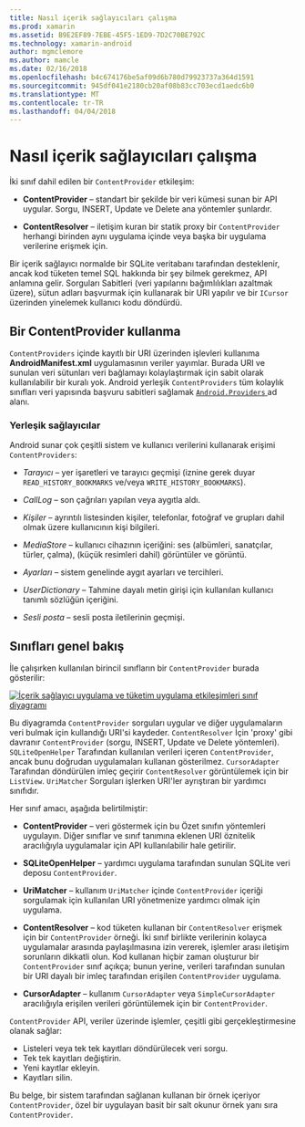 ```yaml
---
title: Nasıl içerik sağlayıcıları çalışma
ms.prod: xamarin
ms.assetid: B9E2EF89-7EBE-45F5-1ED9-7D2C70BE792C
ms.technology: xamarin-android
author: mgmclemore
ms.author: mamcle
ms.date: 02/16/2018
ms.openlocfilehash: b4c674176be5af09d6b780d79923737a364d1591
ms.sourcegitcommit: 945df041e2180cb20af08b83cc703ecd1aedc6b0
ms.translationtype: MT
ms.contentlocale: tr-TR
ms.lasthandoff: 04/04/2018
---
```

# <a name="how-content-providers-work"></a>Nasıl içerik sağlayıcıları çalışma

İki sınıf dahil edilen bir `ContentProvider` etkileşim:

- **ContentProvider** &ndash; standart bir şekilde bir veri kümesi sunan bir API uygular. Sorgu, INSERT, Update ve Delete ana yöntemler şunlardır.

- **ContentResolver** &ndash; iletişim kuran bir statik proxy bir `ContentProvider` herhangi birinden aynı uygulama içinde veya başka bir uygulama verilerine erişmek için.

Bir içerik sağlayıcı normalde bir SQLite veritabanı tarafından desteklenir, ancak kod tüketen temel SQL hakkında bir şey bilmek gerekmez, API anlamına gelir. Sorguları Sabitleri (veri yapılarını bağımlılıkları azaltmak üzere), sütun adları başvurmak için kullanarak bir URI yapılır ve bir `ICursor` üzerinden yinelemek kullanıcı kodu döndürdü.


## <a name="consuming-a-contentprovider"></a>Bir ContentProvider kullanma

`ContentProviders` içinde kayıtlı bir URI üzerinden işlevleri kullanıma **AndroidManifest.xml** uygulamasının veriler yayımlar. Burada URI ve sunulan veri sütunları veri bağlamayı kolaylaştırmak için sabit olarak kullanılabilir bir kuralı yok. Android yerleşik `ContentProviders` tüm kolaylık sınıfları veri yapısında başvuru sabitleri sağlamak [ `Android.Providers` ](https://developer.xamarin.com/api/namespace/Android.Provider/) ad alanı.



### <a name="built-in-providers"></a>Yerleşik sağlayıcılar

Android sunar çok çeşitli sistem ve kullanıcı verilerini kullanarak erişimi `ContentProviders`:

- *Tarayıcı* &ndash; yer işaretleri ve tarayıcı geçmişi (iznine gerek duyar `READ_HISTORY_BOOKMARKS` ve/veya `WRITE_HISTORY_BOOKMARKS`).

- *CallLog* &ndash; son çağrıları yapılan veya aygıtla aldı.

- *Kişiler* &ndash; ayrıntılı listesinden kişiler, telefonlar, fotoğraf ve grupları dahil olmak üzere kullanıcının kişi bilgileri.

- *MediaStore* &ndash; kullanıcı cihazının içeriğini: ses (albümleri, sanatçılar, türler, çalma), (küçük resimleri dahil) görüntüler ve görüntü.

- *Ayarları* &ndash; sistem genelinde aygıt ayarları ve tercihleri.

- *UserDictionary* &ndash; Tahmine dayalı metin girişi için kullanılan kullanıcı tanımlı sözlüğün içeriğini.

- *Sesli posta* &ndash; sesli posta iletilerinin geçmişi.



## <a name="classes-overview"></a>Sınıfları genel bakış

İle çalışırken kullanılan birincil sınıfların bir `ContentProvider` burada gösterilir:

[![İçerik sağlayıcı uygulama ve tüketim uygulama etkileşimleri sınıf diyagramı](how-it-works-images/classdiagram1.png)](how-it-works-images/classdiagram1.png#lightbox)

Bu diyagramda `ContentProvider` sorguları uygular ve diğer uygulamaların veri bulmak için kullandığı URI'si kaydeder. `ContentResolver` İçin 'proxy' gibi davranır `ContentProvider` (sorgu, INSERT, Update ve Delete yöntemleri). `SQLiteOpenHelper` Tarafından kullanılan verileri içeren `ContentProvider`, ancak bunu doğrudan uygulamaları kullanan gösterilmez.
`CursorAdapter` Tarafından döndürülen imleç geçirir `ContentResolver` görüntülemek için bir `ListView`. `UriMatcher` Sorguları işlerken URI'ler ayrıştıran bir yardımcı sınıfıdır.

Her sınıf amacı, aşağıda belirtilmiştir:

- **ContentProvider** &ndash; veri göstermek için bu Özet sınıfın yöntemleri uygulayın. Diğer sınıflar ve sınıf tanımına eklenen URI öznitelik aracılığıyla uygulamalar için API kullanılabilir hale getirilir.

- **SQLiteOpenHelper** &ndash; yardımcı uygulama tarafından sunulan SQLite veri deposu `ContentProvider`.

- **UriMatcher** &ndash; kullanım `UriMatcher` içinde `ContentProvider` içeriği sorgulamak için kullanılan URI yönetmenize yardımcı olmak için uygulama.

- **ContentResolver** &ndash; kod tüketen kullanan bir `ContentResolver` erişmek için bir `ContentProvider` örneği. İki sınıf birlikte verilerinin kolayca uygulamalar arasında paylaşılmasına izin vererek, işlemler arası iletişim sorunların dikkatli olun. Kod kullanan hiçbir zaman oluşturur bir `ContentProvider` sınıf açıkça; bunun yerine, verileri tarafından sunulan bir URI dayalı bir imleç tarafından erişilen `ContentProvider` uygulama.

- **CursorAdapter** &ndash; kullanım `CursorAdapter` veya `SimpleCursorAdapter` aracılığıyla erişilen verileri görüntülemek için bir `ContentProvider`.

`ContentProvider` API, veriler üzerinde işlemler, çeşitli gibi gerçekleştirmesine olanak sağlar:

-  Listeleri veya tek tek kayıtları döndürülecek veri sorgu.
-  Tek tek kayıtları değiştirin.
-  Yeni kayıtlar ekleyin.
-  Kayıtları silin.

Bu belge, bir sistem tarafından sağlanan kullanan bir örnek içeriyor `ContentProvider`, özel bir uygulayan basit bir salt okunur örnek yanı sıra `ContentProvider`.

